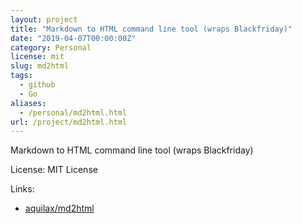 ```yaml
---
layout: project
title: "Markdown to HTML command line tool (wraps Blackfriday)"
date: "2019-04-07T00:00:00Z"
category: Personal
license: mit
slug: md2html
tags:
  - github
  - Go
aliases:
  - /personal/md2html.html
url: /project/md2html.html
---
```


Markdown to HTML command line tool (wraps Blackfriday)

License: MIT License

Links:

* [aquilax/md2html](https://github.com/aquilax/md2html)
